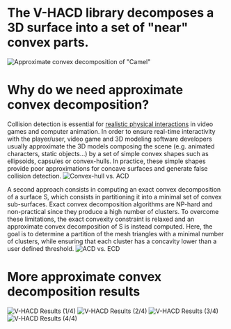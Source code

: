 # The V-HACD library decomposes a 3D surface into a set of "near" convex parts.
![Approximate convex decomposition of "Camel"](https://github.com/kmammou/v-hacd/raw/master/doc/acd.png)
# Why do we need approximate convex decomposition?
Collision detection is essential for [realistic physical interactions](https://www.youtube.com/watch?v=oyjE5L4-1lQ) in video games and computer animation. In order to ensure real-time interactivity with the player/user, video game and 3D modeling software developers usually approximate the 3D models composing the scene (e.g. animated characters, static objects...) by a set of simple convex shapes such as ellipsoids, capsules or convex-hulls. In practice, these simple shapes provide poor approximations for concave surfaces and generate false collision detection.
![Convex-hull vs. ACD](https://raw.githubusercontent.com/kmammou/v-hacd/master/doc/chvsacd.png)

A second approach consists in computing an exact convex decomposition of a surface S, which consists in partitioning it into a minimal set of convex sub-surfaces. Exact convex decomposition algorithms are NP-hard and non-practical since they produce a high number of clusters. To overcome these limitations, the exact convexity constraint is relaxed and an approximate convex decomposition of S is instead computed. Here, the goal is to determine a partition of the mesh triangles with a minimal number of clusters, while ensuring that each cluster has a concavity lower than a user defined threshold.
![ACD vs. ECD](https://raw.githubusercontent.com/kmammou/v-hacd/master/doc/ecdvsacd.png)

# More approximate convex decomposition results
![V-HACD Results (1/4)](https://raw.githubusercontent.com/kmammou/v-hacd/master/doc/snapshots_1.png)
![V-HACD Results (2/4)](https://raw.githubusercontent.com/kmammou/v-hacd/master/doc/snapshots_2.png)
![V-HACD Results (3/4)](https://raw.githubusercontent.com/kmammou/v-hacd/master/doc/snapshots_3.png)
![V-HACD Results (4/4)](https://raw.githubusercontent.com/kmammou/v-hacd/master/doc/snapshots_4.png)

